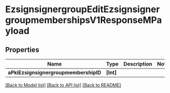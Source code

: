 # EzsignsignergroupEditEzsignsignergroupmembershipsV1ResponseMPayload

## Properties
Name | Type | Description | Notes
------------ | ------------- | ------------- | -------------
**aPkiEzsignsignergroupmembershipID** | **[Int]** |  | 

[[Back to Model list]](../README.md#documentation-for-models) [[Back to API list]](../README.md#documentation-for-api-endpoints) [[Back to README]](../README.md)


